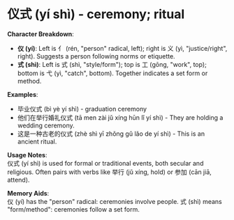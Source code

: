 # **仪式 (yí shì) - ceremony; ritual**

**Character Breakdown**:  
- **仪 (yí)**: Left is 亻 (rén, "person" radical, left); right is 义 (yì, "justice/right", right). Suggests a person following norms or etiquette.  
- **式 (shì)**: Left is 式 (shì, "style/form"); top is 工 (gōng, "work", top); bottom is 弋 (yì, "catch", bottom). Together indicates a set form or method.

**Examples**:  
- 毕业仪式 (bì yè yí shì) - graduation ceremony  
- 他们在举行婚礼仪式 (tā men zài jǔ xíng hūn lǐ yí shì) - They are holding a wedding ceremony.  
- 这是一种古老的仪式 (zhè shì yī zhǒng gǔ lǎo de yí shì) - This is an ancient ritual.

**Usage Notes**:  
仪式 (yí shì) is used for formal or traditional events, both secular and religious. Often pairs with verbs like 举行 (jǔ xíng, hold) or 参加 (cān jiā, attend).

**Memory Aids**:  
仪 (yí) has the "person" radical: ceremonies involve people. 式 (shì) means "form/method": ceremonies follow a set form.